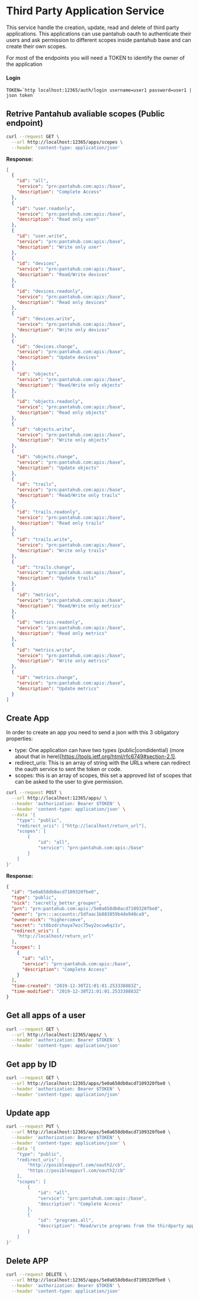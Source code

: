 Third Party Application Service
====================

This service handle the creation, update, read and delete of third party applications. This applications can use pantahub oauth to authenticate their users and ask permission to different scopes inside pantahub base and can create their own scopes.

For most of the endpoints you will need a TOKEN to identify the owner of the application

#### Login

```
TOKEN=`http localhost:12365/auth/login username=user1 password=user1 | json token`
```

## Retrive Pantahub avaliable scopes (Public endpoint)

```bash
curl --request GET \
  --url http://localhost:12365/apps/scopes \
  --header 'content-type: application/json'
```

**Response:**

```json
[
  {
    "id": "all",
    "service": "prn:pantahub.com:apis:/base",
    "description": "Complete Access"
  },
  {
    "id": "user.readonly",
    "service": "prn:pantahub.com:apis:/base",
    "description": "Read only user"
  },
  {
    "id": "user.write",
    "service": "prn:pantahub.com:apis:/base",
    "description": "Write only user"
  },
  {
    "id": "devices",
    "service": "prn:pantahub.com:apis:/base",
    "description": "Read/Write devices"
  },
  {
    "id": "devices.readonly",
    "service": "prn:pantahub.com:apis:/base",
    "description": "Read only devices"
  },
  {
    "id": "devices.write",
    "service": "prn:pantahub.com:apis:/base",
    "description": "Write only devices"
  },
  {
    "id": "devices.change",
    "service": "prn:pantahub.com:apis:/base",
    "description": "Update devices"
  },
  {
    "id": "objects",
    "service": "prn:pantahub.com:apis:/base",
    "description": "Read/Write only objects"
  },
  {
    "id": "objects.readonly",
    "service": "prn:pantahub.com:apis:/base",
    "description": "Read only objects"
  },
  {
    "id": "objects.write",
    "service": "prn:pantahub.com:apis:/base",
    "description": "Write only objects"
  },
  {
    "id": "objects.change",
    "service": "prn:pantahub.com:apis:/base",
    "description": "Update objects"
  },
  {
    "id": "trails",
    "service": "prn:pantahub.com:apis:/base",
    "description": "Read/Write only trails"
  },
  {
    "id": "trails.readonly",
    "service": "prn:pantahub.com:apis:/base",
    "description": "Read only trails"
  },
  {
    "id": "trails.write",
    "service": "prn:pantahub.com:apis:/base",
    "description": "Write only trails"
  },
  {
    "id": "trails.change",
    "service": "prn:pantahub.com:apis:/base",
    "description": "Update trails"
  },
  {
    "id": "metrics",
    "service": "prn:pantahub.com:apis:/base",
    "description": "Read/Write only metrics"
  },
  {
    "id": "metrics.readonly",
    "service": "prn:pantahub.com:apis:/base",
    "description": "Read only metrics"
  },
  {
    "id": "metrics.write",
    "service": "prn:pantahub.com:apis:/base",
    "description": "Write only metrics"
  },
  {
    "id": "metrics.change",
    "service": "prn:pantahub.com:apis:/base",
    "description": "Update metrics"
  }
]
```

## Create App

In order to create an app you need to send a json with this 3 obligatory properties:

- type: One application can have two types (public|condidential) (more about that in here)[https://tools.ietf.org/html/rfc6749#section-2.1].
- redirect_uris: This is an array of string with the URLs where can redirect the oauth service to sent the token or code.
- scopes: this is an array of scopes, this set a approved list of scopes that can be asked to the user to give permission. 

```bash
curl --request POST \
  --url http://localhost:12365/apps/ \
  --header 'authorization: Bearer $TOKEN' \
  --header 'content-type: application/json' \
  --data '{
	"type": "public",
	"redirect_uris": ["http://localhost/return_url"],
	"scopes": [
		{
			"id": "all",
			"service": "prn:pantahub.com:apis:/base"
		}
	]
}'
```

**Response:**

```json
{
  "id": "5e0a658db0acd7109320fbe0",
  "type": "public",
  "nick": "secretly_better_grouper",
  "prn": "prn:pantahub.com:apis:/5e0a658db0acd7109320fbe0",
  "owner": "prn:::accounts:/5dfaac1b883859b4de940ca9",
  "owner-nick": "highercomve",
  "secret": "ct6bzdrzhaya7ezc75wy2ocuw6qz1v",
  "redirect_uris": [
    "http://localhost/return_url"
  ],
  "scopes": [
    {
      "id": "all",
      "service": "prn:pantahub.com:apis:/base",
      "description": "Complete Access"
    }
  ],
  "time-created": "2019-12-30T21:01:01.253338883Z",
  "time-modified": "2019-12-30T21:01:01.253338883Z"
}
```

## Get all apps of a user 

```bash
curl --request GET \
  --url http://localhost:12365/apps/ \
  --header 'authorization: Bearer $TOKEN' \
  --header 'content-type: application/json'
```

## Get app by ID

```bash
curl --request GET \
  --url http://localhost:12365/apps/5e0a658db0acd7109320fbe0 \
  --header 'authorization: Bearer $TOKEN' \
  --header 'content-type: application/json'
```

## Update app

```bash
curl --request PUT \
  --url http://localhost:12365/apps/5e0a658db0acd7109320fbe0 \
  --header 'authorization: Bearer $TOKEN' \
  --header 'content-type: application/json' \
  --data '{
	"type": "public",
	"redirect_uris": [
		"http://posibleappurl.com/oauth2/cb",
		"https://posibleappurl.com/oauth2/cb"
	],
	"scopes": [
		{
			"id": "all",
			"service": "prn:pantahub.com:apis:/base",
			"description": "Complete Access"
		},
		{
			"id": "programs.all",
			"description": "Read/write programs from the thirdparty application"
		}
	] 
}'
```

## Delete APP

```bash
curl --request DELETE \
  --url http://localhost:12365/apps/5e0a658db0acd7109320fbe0 \
  --header 'authorization: Bearer $TOKEN' \
  --header 'content-type: application/json'
```